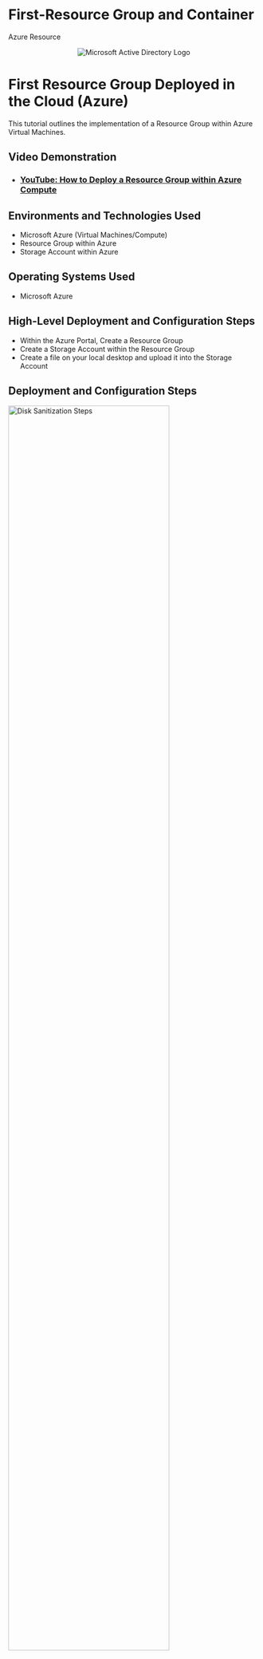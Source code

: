 # First-Resource Group and Container
Azure Resource 
<p align="center">
<img src="https://imgur.com/ndG8Hlj.png" alt="Microsoft Active Directory Logo"/>
</p>

<h1>First Resource Group Deployed in the Cloud (Azure)</h1>
This tutorial outlines the implementation of a Resource Group within Azure Virtual Machines.<br />


<h2>Video Demonstration</h2>

- ### [YouTube: How to Deploy a Resource Group within Azure Compute](https://youtu.be/rRDeJhZtJ9U)

<h2>Environments and Technologies Used</h2>

- Microsoft Azure (Virtual Machines/Compute)
- Resource Group within Azure
- Storage Account within Azure

<h2>Operating Systems Used </h2>

- Microsoft Azure

<h2>High-Level Deployment and Configuration Steps</h2>

  - Within the Azure Portal, Create a Resource Group
  - Create a Storage Account within the Resource Group  
  - Create a file on your local desktop and upload it into the Storage Account
  


<h2>Deployment and Configuration Steps</h2>

<p>
<img src="https://imgur.com/1hjEEiL.png" height="80%" width="80%" alt="Disk Sanitization Steps"/>
</p>
<p>
After creating the Azure account, from the home screen you should select Resource Groups icon, on the next page select "+" Create. The next page will prompt you to select your subscription. Next name the Resource Group and select a region. Select create at the bottom of the screen.
</p>
<br />

<p>
<img src="https://imgur.com/HWBbTTS.png" height="80%" width="80%" alt="Disk Sanitization Steps"/>
</p>
<p>
Once the Resource Group is created, go back to the home screen to find the Storage Account icon. Once this is selected use the "+"Create icon to begin, next you will confirm your subscription and Resource Group is correct. Next select a unique name for the Storage Account and select a region. Select review and create.  
</p>
<br />

<p>
<img src="https://imgur.com/s4hjUQq.png" height="80%" width="80%" alt="Disk Sanitization Steps"/>
</p>
<p>
Now that the Storage Account is created go to the Containers tab in the first coloumn. Once selected it will prompt for a name, after naming  the Container select the upload icon and select a file from your desktop and load it to the container.

<p>
<img src="https://imgur.com/B6Nxbrf.png" height="80%" width="80%" alt="Disk Sanitization Steps"/>
<br />
